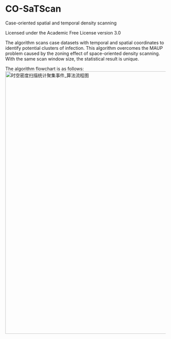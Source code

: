 # CO-SaTScan
  Case-oriented spatial and temporal density scanning

  Licensed under the Academic Free License version 3.0

  The algorithm scans case datasets with temporal and spatial coordinates to identify potential clusters of infection. This algorithm overcomes the MAUP problem caused by the zoning effect of space-oriented density scanning. With the same scan window size, the statistical result is unique.

  The algorithm flowchart is as follows: 
<img width="826" alt="时空密度扫描统计聚集事件_算法流程图" src="https://user-images.githubusercontent.com/55351306/233790803-eeff7ec5-65ce-43b5-8f16-0845ad47e234.png">
